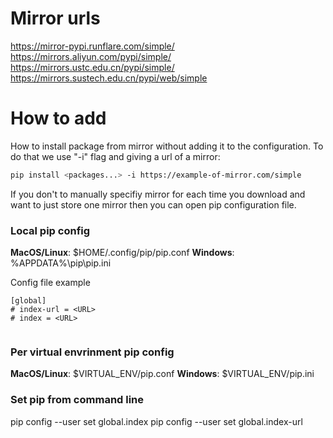 
# Mirror urls

https://mirror-pypi.runflare.com/simple/
https://mirrors.aliyun.com/pypi/simple/
https://mirrors.ustc.edu.cn/pypi/simple/
https://mirrors.sustech.edu.cn/pypi/web/simple


# How to add
How to install package from mirror without adding it to the configuration.
To do that we use "-i" flag and giving a url of a mirror:

```bash
pip install <packages...> -i https://example-of-mirror.com/simple
```

If you don't to manually specifiy mirror for each time you download and want to 
just store one mirror then you can open pip configuration file.

### Local pip config
**MacOS/Linux**: $HOME/.config/pip/pip.conf
**Windows**: %APPDATA%\pip\pip.ini

Config file example
```
[global]
# index-url = <URL>
# index = <URL>


```

### Per virtual envrinment pip config
**MacOS/Linux**: $VIRTUAL_ENV/pip.conf
**Windows**: $VIRTUAL_ENV/pip.ini

### Set pip from command line
pip config --user set global.index <URL>
pip config --user set global.index-url <URL>



